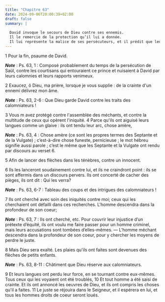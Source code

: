 ```yaml
---
title: "Chapitre 63"
date: 2024-09-06T20:00:39+02:00
draft: false
summary: |
  
  David invoque le secours de Dieu contre ses ennemis.
  Il le remercie de la protection qu’il lui a donnée.
  Il lui représente la malice de ses persécuteurs, et il prédit que leurs calomnies retomberont sur eux.
---
```



1 Pour la fin, psaume de David.

***Note*** :  Ps. 63, 1 : Composé probablement du temps de la persécution de Saül, contre les courtisans qui entouraient ce prince et nuisaient à David par leurs calomnies et leurs rapports venimeux.


2 Exaucez, ô Dieu, ma prière, lorsque je vous supplie : de la crainte d'un ennemi délivrez mon âme.

***Note*** :  Ps. 63, 2-6 : Que Dieu garde David contre les traits des calomniateurs !

3 Vous m avez protégé contre l'assemblée des méchants, et contre la multitude de ceux qui opèrent l'iniquité. 4 Parce qu'ils ont aiguisé leurs langues comme un glaive : ils ont tendu leur arc, chose amère,

***Note*** :  Ps. 63, 4 : Chose amère (ce sont les propres termes des Septante et de la Vulgate) ; c’est-à-dire chose funeste, pernicieuse ; le mot hébreu signifie aussi parole ; c’est le même que les Septante et la Vulgate ont rendu par discours au verset 6.

5 Afin de lancer des flèches dans les ténèbres, contre un innocent.


6 Ils les lanceront soudainement contre lui, et ils ne craindront point : ils se sont affermis dans un discours pervers. Ils ont concerté de cacher des pièges, ils ont dit : Qui les verra?

***Note*** :  Ps. 63, 6-7 : Tableau des coups et des intrigues des calomniateurs !

7 Ils ont cherché avec soin des iniquités contre moi; ceux qui les cherchaient ont défailli dans ces recherches. L'homme descendra dans la profondeur de son coeur;

***Note*** :  Ps. 63, 7 : Ils ont cherché, etc. Pour couvrir leur injustice d’un prétexte d’équité, ils ont voulu me faire passer pour un homme criminel, mais leurs accusations sont tombées d’elles-mêmes. ― L’homme méchant descendra dans la profondeur de son coeur, pour y chercher les moyens de perdre le juste.


8 Mais Dieu sera exalté. Les plaies qu'ils ont faites sont devenues des flèches de petits enfants.

***Note*** :  Ps. 63, 8-11 : Châtiment que Dieu réserve aux calomniateurs.

9 Et leurs langues ont perdu leur force, en se tournant contre eux-mêmes. Tous ceux qui les voyaient ont été troublés, 10 Et tout homme a été saisi de crainte. Et ils ont annoncé les oeuvres de Dieu, et ils ont compris les choses qu'il a faites. 11 Le juste se réjouira dans le Seigneur, et il espérera en lui, et tous les hommes droits de coeur seront loués.

